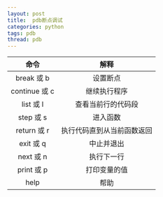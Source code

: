 ```yaml
---
layout: post
title:  pdb断点调试
categories: python
tags: pdb
thread: pdb
---
```


|命令|解释|
|:---:|:---:|
|break 或 b|设置断点|
|continue 或 c|继续执行程序|
|list 或 l|查看当前行的代码段|
|step 或 s|进入函数|
|return 或 r|执行代码直到从当前函数返回|
|exit 或 q|中止并退出|
|next 或 n|执行下一行|
|print 或 p|打印变量的值|
|help|帮助|